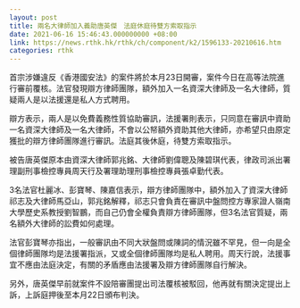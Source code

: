 ```yaml
---
layout: post
title: 兩名大律師加入義助唐英傑　法庭休庭待雙方索取指示
date: 2021-06-16 15:46:43.000000000 +08:00
link: https://news.rthk.hk/rthk/ch/component/k2/1596133-20210616.htm
categories: rthk
---
```


首宗涉嫌違反《香港國安法》的案件將於本月23日開審，案件今日在高等法院進行審前覆核。法官發現辯方律師團隊，額外加入一名資深大律師及一名大律師，質疑兩人是以法援還是私人方式聘用。

辯方表示，兩人是以免費義務性質協助審訊，法援署則表示，只同意在審訊中資助一名資深大律師及一名大律師，不會以公帑額外資助其他大律師，亦希望只由原定獲批的辯方律師團隊進行審訊。法庭其後休庭，待雙方索取指示。

被告唐英傑原本由資深大律師郭兆銘、大律師劉偉聰及陳碧琪代表，律政司派出署理副刑事檢控專員周天行及署理助理刑事檢控專員張卓勤代表。

3名法官杜麗冰、彭寶琴、陳嘉信表示，辯方律師團隊中，額外加入了資深大律師祁志及大律師馬亞山，郭兆銘解釋，祁志只會負責在審訊中盤問控方專家證人嶺南大學歷史系教授劉智鵬，而自己仍會全權負責辯方律師團隊，但3名法官質疑，兩名額外大律師的訟費如何處理。

法官彭寶琴亦指出，一般審訊由不同大狀盤問或陳詞的情況雖不罕見，但一向是全個律師團隊均是法援署指派，又或全個律師團隊均是私人聘用。周天行說，法援事宜不應由法庭決定，有關的矛盾應由法援署及辯方律師團隊自行解決。

另外，唐英傑早前就案件不設陪審團提出司法覆核被駁回，他再就有關決定提出上訴，上訴庭押後至本月22日頒布判決。
